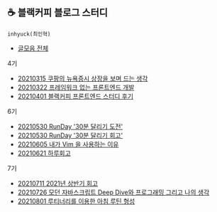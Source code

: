 ## ☕ 블랙커피 블로그 스터디

`inhyuck(최인혁)`
- [글모음 전체](https://www.notion.so/dc235899cc6646fd9c95c53828040f3c?v=7fdee37134424437ae4e612c93a08380)

4기
- [20210315 쿠팡의 뉴욕증시 상장을 보며 드는 생각](https://www.notion.so/174ab79c43cb414b827bbb7170ef2cdf)
- [20210322 프레임워크 없는 프론트엔드 개발](https://www.notion.so/8e86d640565e4a438cbefe3be1236012)
- [20210401 블랙커피 프론트엔드 스터디 후기](https://www.notion.so/bffb14daea984293a954ac7cdb4f7c1e)

6기
- [20210530 RunDay '30분 달리기 도전'](https://www.notion.so/RunDay-30-833f24a8350b4e069ec57458b2c7e945)
- [20210530 RunDay '30분 달리기 회고'](https://www.notion.so/RunDay-30-6f0505ccf5784b53a69c363cbe99947c)
- [20210605 내가 Vim 을 사용하는 이유](https://www.notion.so/Vim-aa12aa53ba0a4b2f87dfde83fce5def9)
- [20210621 하루회고](https://www.notion.so/04a8b26d6d64429fa59bdecb92d65a8e)

7기
- [20210711 2021년 상반기 회고](https://www.notion.so/2021-7f1f30f11e9a4042bc1e5fe40650a573)
- [20210726 모던 자바스크립트 Deep Dive와 프로그래밍 그리고 나의 생각](https://www.notion.so/Deep-Dive-158b465377ac4623b9e6ed42fd9daa8c)
- [20210801 루티너리를 이용한 아침 루틴 형성](https://rain-digit-eb9.notion.site/09943a25e8684fb48f3a8b11f129e0bf)

